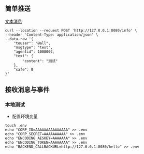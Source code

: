 ## 简单推送

[文本消息](https://work.weixin.qq.com/api/doc/90000/90135/90236#%E6%96%87%E6%9C%AC%E6%B6%88%E6%81%AF)
```
curl --location --request POST 'http://127.0.0.1:8080/info' \
--header 'Content-Type: application/json' \
--data-raw '{
    "touser": "@all",
    "msgtype": "text",
    "agentid": 1000002,
    "text": {
        "content": "测试"
    },
    "safe": 0
}'

```

## 接收消息与事件

### 本地测试

- 配置环境变量

```
touch .env
echo "CORP_ID=AAAAAAAAAAAAAAA" >> .env
echo "CORP_SECRET=AAAAAAAAAA" >> .env
echo "ENCODING_AESKEY=AAAAAAA" >> .env
echo "ENCODING_TOKEN=AAAAAAAA" >> .env
echo "BACKEND_CALLBACKURL=http://127.0.0.1:8080/hello" >> .env
```

